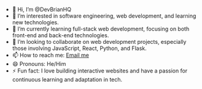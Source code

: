- 👋 Hi, I’m @DevBrianHQ
- 👀 I’m interested in software engineering, web development, and learning new technologies.
- 🌱 I’m currently learning full-stack web development, focusing on both front-end and back-end technologies.
- 💞️ I’m looking to collaborate on web development projects, especially those involving JavaScript, React, Python, and Flask.
- 📫 How to reach me: [Email me](mailto:kipchumbabrian47@gmail.com)
- 😄 Pronouns: He/Him
- ⚡ Fun fact: I love building interactive websites and have a passion for continuous learning and adaptation in tech.

<!---
DevBrianHQ/DevBrianHQ is a ✨ special ✨ repository because its `README.md` (this file) appears on your GitHub profile.
You can click the Preview link to take a look at your changes.
--->
